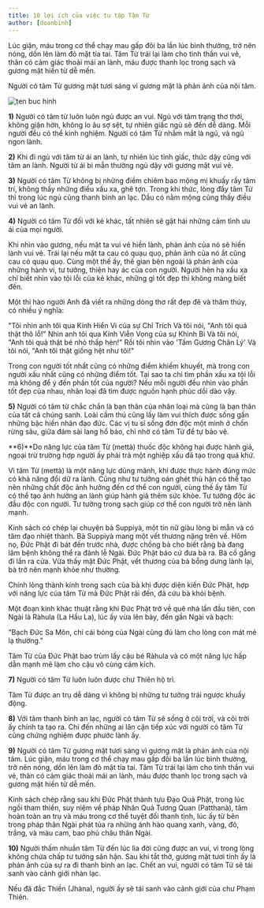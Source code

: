 ```yaml
---
title: 10 lợi ích của việc tu tập Tâm Từ
author: [doanbinh]
---
```


Lúc giận, máu trong cơ thể chạy mau gấp đôi ba lần lúc bình thường, trở nên nóng, dồn lên làm đỏ mặt tía tai. Tâm Từ trái lại làm cho tinh thần vui vẻ, thân có cảm giác thoải mái an lành, máu được thanh lọc trong sạch và gương mặt hiền từ dễ mến.

Người có tâm Từ gương mặt tươi sáng vì gương mặt là phản ảnh của nội tâm.

![ten buc hinh](https://3.bp.blogspot.com/-ztKabAys6Js/WOyiVItJuYI/AAAAAAAAB7Q/-hp41eYCklQXx5YaxdimW7lTVeUJu1MJgCLcB/s1600/choi-voi-tuoi-30-cua-nang-doc-than-co-doc-1.jpg "ten buc hinh")



**1)** Người có tâm từ luôn luôn ngủ được an vui. Ngủ với tâm trạng thơ thới, không giận hờn, không lo âu sợ sệt, tự nhiên giấc ngủ sẽ đến dễ dàng. Mỗi người đều có thể kinh nghiệm. Người có tâm Từ nhắm mắt là ngủ, và ngủ ngon lành.

**2)** Khi đi ngủ với tâm từ ái an lành, tự nhiên lúc tỉnh giấc, thức dậy cũng với tâm an lành. Người từ ái bi mẫn thường ngủ dậy với gương mặt vui vẻ.

**3)** Người có tâm Từ không bị những điềm chiêm bao mộng mị khuấy rầy tâm trí, không thấy những điều xấu xa, ghê tợn. Trong khi thức, lòng đầy tâm Từ thì trong lúc ngủ cũng thanh bình an lạc. Dầu có nằm mộng cũng thấy điều vui vẻ an lành.

**4)** Người có tâm Từ đối với kẻ khác, tất nhiên sẽ gặt hái những cảm tình ưu ái của mọi người.

Khi nhìn vào gương, nếu mặt ta vui vẻ hiền lành, phản ảnh của nó sẽ hiền lành vui vẻ. Trái lại nếu mặt ta cau có quạu quọ, phản ảnh của nó ắt cũng cau có quạu quọ. Cùng một thế ấy, thế gian bên ngoài là phản ảnh của những hành vi, tư tưởng, thiện hay ác của con người. Người hèn hạ xấu xa chỉ biết nhìn vào tội lỗi của kẻ khác, những gì tốt đẹp thì không màng biết đến.

Một thi hào người Anh đã viết ra những dòng thơ rất đẹp đẽ và thâm thúy, có nhiều ý nghĩa:

"Tôi nhìn anh tôi qua Kính Hiển Vi của sự Chỉ Trích
Và tôi nói, "Anh tôi quả thật thô lỗ!"
Nhìn anh tôi qua Kính Viễn Vọng của sự Khinh Bỉ
Và tôi nói, "Anh tôi quả thật bé nhỏ thấp hèn!"
Rồi tôi nhìn vào 'Tấm Gương Chân Lý'
Và tôi nói, "Anh tôi thật giống hệt như tôi!"

Trong con người tốt nhất cũng có những điểm khiếm khuyết, mà trong con người xấu nhất cũng có những điểm tốt. Tại sao ta chỉ tìm phần xấu xa tội lỗi mà không để ý đến phần tốt của người? Nếu mỗi người đều nhìn vào phần tốt đẹp của nhau, nhân loại đã tìm được nguồn hạnh phúc dồi dào vậy.

**5)** Người có tâm từ chắc chắn là bạn thân của nhân loại mà cũng là bạn thân của tất cả chúng sanh. Loài cầm thú cũng lấy làm vui thích được sống gần những bậc hiền nhân đạo đức. Các vị tu sĩ sống đơn độc một mình ở chốn rừng sâu, giữa đám sài lang hổ báo, chỉ nhờ có tâm Từ để tự bảo vệ.

**6)**Do năng lực của tâm Từ (mettà) thuốc độc không hại được hành giả, ngoại trừ trường hợp người ấy phải trả một nghiệp xấu đã tạo trong quá khứ.

Vì tâm Từ (mettà) là một năng lực dũng mãnh, khi được thực hành đúng mức có khả năng đổi dữ ra lành. Cũng như tư tưởng oán ghét thù hận có thể tạo nên những chất độc ảnh hưởng đến cơ thể con người, cùng thế ấy tâm Từ có thể tạo ảnh hưởng an lành giúp hành giả thêm sức khỏe. Tư tưởng độc ác đầu độc con người. Tư tưởng trong sạch giúp cơ thể con người trở nên lành mạnh.

Kinh sách có chép lại chuyện bà Suppiyà, một tín nữ giàu lòng bi mẫn và có tâm đạo nhiệt thành. Bà Suppiyà mang một vết thương nặng trên vế. Hôm nọ, Ðức Phật đi bát đến trước nhà, được chồng bà cho biết rằng bà đang lâm bệnh không thể ra đảnh lễ Ngài. Ðức Phật bảo cứ đưa bà ra. Bà cố gắng đi lần ra cửa. Vừa thấy mặt Ðức Phật, vết thương của bà bỗng dưng lành lại, bà trở nên mạnh khỏe như thường.

Chính lòng thành kính trong sạch của bà khi được diện kiến Ðức Phật, hợp với năng lực của tâm Từ mà Ðức Phật rải đến, đã cứu bà khỏi bệnh.

Một đoạn kinh khác thuật rằng khi Ðức Phật trở về quê nhà lần đầu tiên, con Ngài là Ràhula (La Hầu La), lúc ấy vừa lên bảy, đến gần Ngài và bạch:

"Bạch Ðức Sa Môn, chỉ cái bóng của Ngài cũng đủ làm cho lòng con mát mẻ lạ thường."

Tâm Từ của Ðức Phật bao trùm lấy cậu bé Ràhula và có một năng lực hấp dẫn mạnh mẽ làm cho cậu vô cùng cảm kích.

**7)** Người có tâm Từ luôn luôn được chư Thiên hộ trì.

Tâm Từ được an trụ dễ dàng vì không bị những tư tưởng trái ngược khuấy động.

**8)** Với tâm thanh bình an lạc, người có tâm Từ sẽ sống ở cõi trời, và cõi trời ấy chính ta tạo ra. Chí đến những ai lân cận tiếp xúc với người có tâm Từ cũng chứng nghiệm được phước lành ấy.

**9)** Người có tâm Từ gương mặt tươi sáng vì gương mặt là phản ảnh của nội tâm. Lúc giận, máu trong cơ thể chạy mau gấp đôi ba lần lúc bình thường, trở nên nóng, dồn lên làm đỏ mặt tía tai. Tâm Từ trái lại làm cho tinh thần vui vẻ, thân có cảm giác thoải mái an lành, máu được thanh lọc trong sạch và gương mặt hiền từ dễ mến.

Kinh sách chép rằng sau khi Ðức Phật thành tựu Ðạo Quả Phật, trong lúc ngồi tham thiền, suy niệm về pháp Nhân Quả Tương Quan (Patthanà), tâm hoàn toàn an trụ và máu trong cơ thể tuyệt đối thanh tịnh, lúc ấy từ bên trong pháp thân Ngài phát tủa ra những ánh hào quang xanh, vàng, đỏ, trắng, và màu cam, bao phủ châu thân Ngài.

**10)** Người thấm nhuần tâm Từ đến lúc lìa đời cũng được an vui, vì trong lòng không chứa chấp tư tưởng sân hận. Sau khi tắt thở, gương mặt tươi tỉnh ấy là phản ảnh của sự ra đi thanh bình an lạc. Chết an vui, người có tâm Từ sẽ tái sanh vào cảnh giới nhàn lạc.

Nếu đã đắc Thiền (Jhàna), người ấy sẽ tái sanh vào cảnh giới của chư Phạm Thiên.
